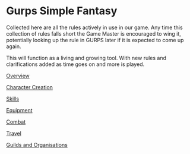 # Gurps Simple Fantasy
Collected here are all the rules actively in use in our game. Any time this collection of rules falls short the Game Master is encouraged to wing it, potentially looking up the rule in GURPS later if it is expected to come up again.

This will function as a living and growing tool. With new rules and clarifications added as time goes on and more is played.


[Overview](/Overview.md)

[Character Creation](/CharacterCreation.md)

[Skills](/Skills.md)

[Equipment](/Equipment.md)

[Combat](/Combat.md)

[Travel](/Travel.md)

[Guilds and Organisations](/GuildsandOrganisations.md)